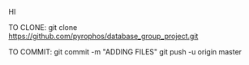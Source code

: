 HI

TO CLONE:
git clone https://github.com/pyrophos/database_group_project.git

TO COMMIT:
git commit -m "ADDING FILES"
git push -u origin master
